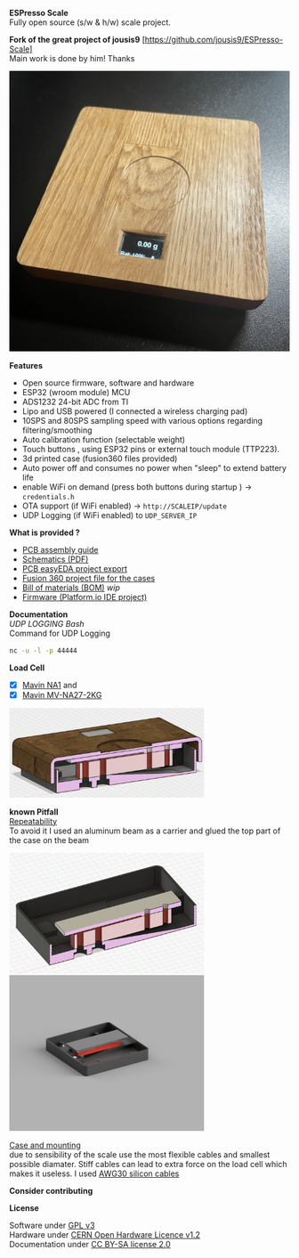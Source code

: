  **ESPresso Scale**  
Fully open source (s/w & h/w) scale project.
  
  
**Fork of the great project of jousis9** [https://github.com/jousis9/ESPresso-Scale]  
Main work is done by him! Thanks

  
![Scale](Hardware/scale.jpg)  


**Features**
- Open source firmware, software and hardware
- ESP32 (wroom module) MCU
- ADS1232 24-bit ADC from TI
- Lipo and USB powered (I connected a wireless charging pad)
- 10SPS and 80SPS sampling speed with various options regarding filtering/smoothing
- Auto calibration function (selectable weight)
- Touch buttons , using ESP32 pins or external touch module (TTP223).
- 3d printed case (fusion360 files provided)
- Auto power off and consumes no power when "sleep" to extend battery life
- enable WiFi on demand (press both buttons during startup ) -> ```credentials.h```
- OTA support (if WiFi enabled) -> ```http://SCALEIP/update```
- UDP Logging (if WiFi enabled) to ```UDP_SERVER_IP```



**What is provided ?**
- [PCB assembly guide](./Hardware/Documents)
- [Schematics (PDF)](./Hardware/Schematics)
- [PCB easyEDA project export](./Hardware/easyEDA)
- [Fusion 360 project file for the cases](./Hardware/case)
- [Bill of materials (BOM)](./Hardware/Documents) *wip*
- [Firmware (Platform.io IDE project)](./Software/Firmware)


  

**Documentation**  
*UDP LOGGING Bash*  
Command for UDP Logging  
```bash
nc -u -l -p 44444
```  

  
**Load Cell**  
- [x] [Mavin NA1](https://www.mavin.cn/na1-oiml-c3-approved-load-cell-high-accuracy-single-point-sensor_p15.html) and 
- [x] [Mavin MV-NA27-2KG](https://www.mavin.cn/kitchen-scale-load-cell-low-capacity-weight-sensor-na27_p28.html)
<img src="Hardware/case/images/XCut2.PNG" width="350px">

**known Pitfall**  
[Repeatability](https://github.com/jousis9/ESPresso-Scale/issues/2#issue-1459375448)  
To avoid it I used an aluminum beam as a carrier and glued the top part of the case on the beam  
<p>
<img src="Hardware/case/images/XCut.PNG" width="350px">
<img src="Hardware/case/images/Beam.png" width="350px">
  
[Case and mounting]()  
due to sensibility of the scale use the most flexible cables and smallest possible diamater. Stiff cables can lead to extra force on the load cell which makes it useless. I used [AWG30 silicon cables](https://www.amazon.de/Fermerry-Litzendraht-verzinnte-Kupferdrahtspule-Elektrokabel-Kit/dp/B09BFQMWL4/ref=sr_1_3?__mk_de_DE=%C3%85M%C3%85%C5%BD%C3%95%C3%91&keywords=AWG30&qid=1674220803&sr=8-3)


**Consider contributing**  

  
**License**  
<!-- ![OSHW Certification](Hardware/OSHW_mark_GR000002_medium.png)   -->
Software under [GPL v3](https://gitlab.com/jousis/espresso-scale/blob/master/LICENSE)  
Hardware under [CERN Open Hardware Licence v1.2](https://gitlab.com/jousis/espresso-scale/blob/master/hw-LICENSE)  
Documentation under [CC BY-SA license 2.0](https://creativecommons.org/licenses/by-sa/2.0/)
